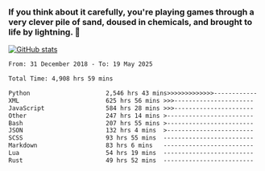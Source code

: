 ### If you think about it carefully, you're playing games through a very clever pile of sand, doused in chemicals, and brought to life by lightning.  👋


[![GitHub stats](https://github-readme-stats.vercel.app/api?username=XenophonLXH&show_icons=true&theme=codeSTACKr)](https://github.com/anuraghazra/github-readme-stats)


<!--START_SECTION:waka-->

```txt
From: 31 December 2018 - To: 19 May 2025

Total Time: 4,908 hrs 59 mins

Python                     2,546 hrs 43 mins>>>>>>>>>>>>>------------   51.88 %
XML                        625 hrs 56 mins >>>----------------------   12.75 %
JavaScript                 584 hrs 28 mins >>>----------------------   11.91 %
Other                      247 hrs 14 mins >------------------------   05.04 %
Bash                       207 hrs 55 mins >------------------------   04.24 %
JSON                       132 hrs 4 mins  >------------------------   02.69 %
SCSS                       93 hrs 55 mins  -------------------------   01.91 %
Markdown                   83 hrs 6 mins   -------------------------   01.69 %
Lua                        54 hrs 19 mins  -------------------------   01.11 %
Rust                       49 hrs 52 mins  -------------------------   01.02 %
```

<!--END_SECTION:waka-->
